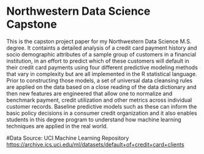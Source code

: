 # Northwestern Data Science Capstone
This is the capston project paper for my Northwestern Data Science M.S. degree. It containts a detailed analysis of a credit card payment history and socio demographic attributes of a sample group of customers in a financial institution, in an effort to predict which of these customers will default in their credit card payments using four different predictive modeling methods that vary in complexity but are all implemented in the R statistical language. Prior to constructing those models, a set of universal data cleansing rules are applied on the data based on a close reading of the data dictionary and then new features are engineered that  allow one to normalize and benchmark payment, credit utilization and other metrics across individual customer records. Baseline predictive models such as these can inform the basic policy decisions in a consumer credit organization and it also enables students in this degree program to understand how machine learning techniques are applied in the real world.

#Data Source:
UCI Machine Learning Repository
https://archive.ics.uci.edu/ml/datasets/default+of+credit+card+clients

